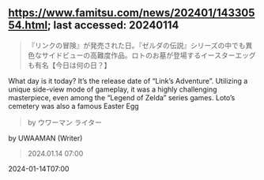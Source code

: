
## https://www.famitsu.com/news/202401/14330554.html; last accessed: 20240114

> 『リンクの冒険』が発売された日。『ゼルダの伝説』シリーズの中でも異色なサイドビューの高難度作品。ロトのお墓が登場するイースターエッグも有名【今日は何の日？】

What day is it today? It’s the release date of “Link’s Adventure”. Utilizing a unique side-view mode of gameplay, it was a highly challenging masterpiece, even among the “Legend of Zelda” series games. Loto’s cemetery was also a famous Easter Egg

> by ウワーマン ライター

by UWAAMAN (Writer)

> 2024.01.14 07:00

2024-01-14T07:00
